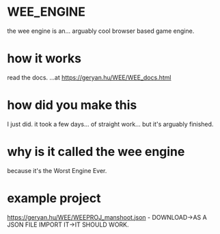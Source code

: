 # WEE_ENGINE
the wee engine is an... arguably cool browser based game engine.

# how it works
read the docs. ...at https://geryan.hu/WEE/WEE_docs.html

# how did you make this
I just did. it took a few days... of straight work... but it's arguably finished.

# why is it called the wee engine
because it's the Worst Engine Ever.

# example project
https://geryan.hu/WEE/WEEPROJ_manshoot.json - DOWNLOAD->AS A JSON FILE IMPORT IT->IT SHOULD WORK.
